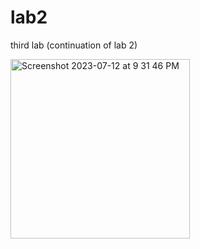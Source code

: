 # lab2
third lab (continuation of lab 2) 

<img width="287" alt="Screenshot 2023-07-12 at 9 31 46 PM" src="https://github.com/SamaadTurner/lab2/assets/86858940/d5304a62-5455-4aca-b19a-598b0e67ddb6">
